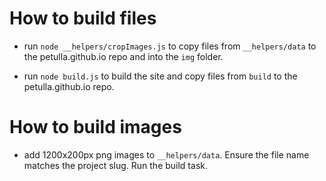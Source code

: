 # How to build files

- run `node __helpers/cropImages.js` to copy files from `__helpers/data` to the petulla.github.io repo and into the `img` folder.

- run `node build.js` to build the site and copy files from `build` to the petulla.github.io repo.

# How to build images
- add 1200x200px png images to `__helpers/data`. Ensure the file name matches the project slug. Run the build task.
